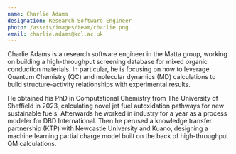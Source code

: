```yaml
---
name: Charlie Adams
designation: Research Software Engineer
photo: /assets/images/team/charlie.png
email: charlie.adams@kcl.ac.uk
---
```


Charlie Adams is a research software engineer in the Matta group, working on building a high-throughput screening database for mixed organic conduction materials. In particular, he is focusing on how to leverage Quantum Chemistry (QC) and molecular dynamics (MD) calculations to build structure-activity relationships with experimental results. 

He obtained his PhD in Computational Chemistry from The University of Sheffield in 2023, calculating novel jet fuel autoxidation pathways for new sustainable fuels. Afterwards he worked in industry for a year as a process modeler for DBD International. Then he perused a knowledge transfer partnership (KTP) with Newcastle University and Kuano, designing a  machine learning partial charge model built on the back of high-throughput QM calculations. 
